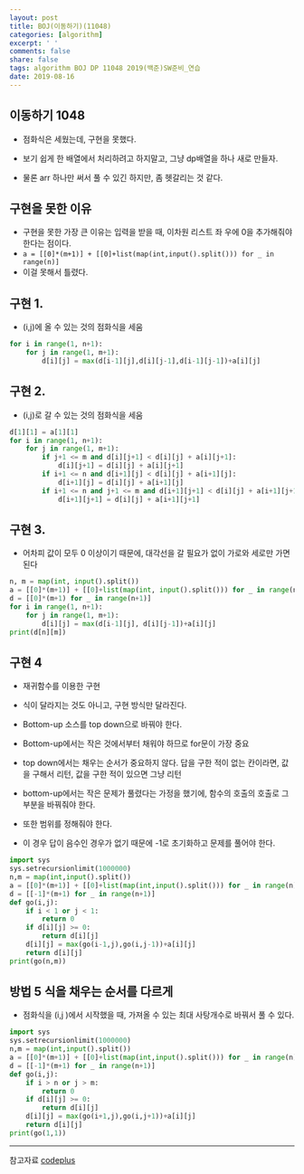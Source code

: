 ```yaml
---
layout: post
title: BOJ(이동하기)(11048)
categories: [algorithm]
excerpt: ' '
comments: false
share: false
tags: algorithm BOJ DP 11048 2019(백준)SW준비_연습
date: 2019-08-16
---
```


## 이동하기 1048

- 점화식은 세웠는데, 구현을 못했다.
- 보기 쉽게 한 배열에서 처리하려고 하지말고, 그냥 dp배열을 하나 새로 만들자.

- 물론 arr 하나만 써서 풀 수 있긴 하지만, 좀 헷갈리는 것 같다.

## 구현을 못한 이유

- 구현을 못한 가장 큰 이유는 입력을 받을 때, 이차원 리스트 좌 우에 0을 추가해줘야 한다는 점이다.
- `a = [[0]*(m+1)] + [[0]+list(map(int,input().split())) for _ in range(n)]`
- 이걸 못해서 틀렸다.

## 구현 1.

- (i,j)에 올 수 있는 것의 점화식을 세움

```python
for i in range(1, n+1):
    for j in range(1, m+1):
        d[i][j] = max(d[i-1][j],d[i][j-1],d[i-1][j-1])+a[i][j]
```

## 구현 2.

- (i,j)로 갈 수 있는 것의 점화식을 세움

```python
d[1][1] = a[1][1]
for i in range(1, n+1):
    for j in range(1, m+1):
        if j+1 <= m and d[i][j+1] < d[i][j] + a[i][j+1]:
            d[i][j+1] = d[i][j] + a[i][j+1]
        if i+1 <= n and d[i+1][j] < d[i][j] + a[i+1][j]:
            d[i+1][j] = d[i][j] + a[i+1][j]
        if i+1 <= n and j+1 <= m and d[i+1][j+1] < d[i][j] + a[i+1][j+1]:
            d[i+1][j+1] = d[i][j] + a[i+1][j+1]
```

## 구현 3.

- 어차피 값이 모두 0 이상이기 때문에, 대각선을 갈 필요가 없이 가로와 세로만 가면 된다

```python
n, m = map(int, input().split())
a = [[0]*(m+1)] + [[0]+list(map(int, input().split())) for _ in range(n)]
d = [[0]*(m+1) for _ in range(n+1)]
for i in range(1, n+1):
    for j in range(1, m+1):
        d[i][j] = max(d[i-1][j], d[i][j-1])+a[i][j]
print(d[n][m])
```

## 구현 4

- 재귀함수를 이용한 구현
- 식이 달라지는 것도 아니고, 구현 방식만 달라진다.
- Bottom-up 소스를 top down으로 바꿔야 한다.
- Bottom-up에서는 작은 것에서부터 채워야 하므로 for문이 가장 중요
- top down에서는 채우는 순서가 중요하지 않다. 답을 구한 적이 없는 칸이라면, 값을 구해서 리턴, 값을 구한 적이 있으면 그냥 리턴

- bottom-up에서는 작은 문제가 풀렸다는 가정을 했기에, 함수의 호출의 호출로 그 부분을 바꿔줘야 한다.
- 또한 범위를 정해줘야 한다.
- 이 경우 답이 음수인 경우가 없기 때문에 -1로 초기화하고 문제를 풀어야 한다.

```python
import sys
sys.setrecursionlimit(1000000)
n,m = map(int,input().split())
a = [[0]*(m+1)] + [[0]+list(map(int,input().split())) for _ in range(n)]
d = [[-1]*(m+1) for _ in range(n+1)]
def go(i,j):
    if i < 1 or j < 1:
        return 0
    if d[i][j] >= 0:
        return d[i][j]
    d[i][j] = max(go(i-1,j),go(i,j-1))+a[i][j]
    return d[i][j]
print(go(n,m))
```

## 방법 5 식을 채우는 순서를 다르게

- 점화식을 (i,j )에서 시작했을 때, 가져올 수 있는 최대 사탕개수로 바꿔서 풀 수 있다.

```python
import sys
sys.setrecursionlimit(1000000)
n,m = map(int,input().split())
a = [[0]*(m+1)] + [[0]+list(map(int,input().split())) for _ in range(n)]
d = [[-1]*(m+1) for _ in range(n+1)]
def go(i,j):
    if i > n or j > m:
        return 0
    if d[i][j] >= 0:
        return d[i][j]
    d[i][j] = max(go(i+1,j),go(i,j+1))+a[i][j]
    return d[i][j]
print(go(1,1))

```

---

참고자료
[codeplus](https://code.plus/course/33)
